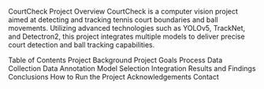 CourtCheck Project
Overview
CourtCheck is a computer vision project aimed at detecting and tracking tennis court boundaries and ball movements. Utilizing advanced technologies such as YOLOv5, TrackNet, and Detectron2, this project integrates multiple models to deliver precise court detection and ball tracking capabilities.

Table of Contents
Project Background
Project Goals
Process
Data Collection
Data Annotation
Model Selection
Integration
Results and Findings
Conclusions
How to Run the Project
Acknowledgements
Contact
